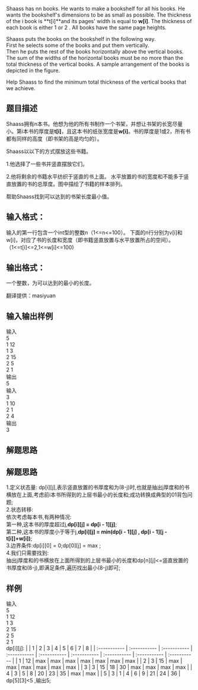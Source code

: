 Shaass has nn books. He wants to make a bookshelf for all his books. He wants the bookshelf's dimensions to be as small as possible. The thickness of the i book is **t[i]**and its pages' width is equal to **w[i]**. The thickness of each book is either 1 or 2 . All books have the same page heights.

Shaass puts the books on the bookshelf in the following way.   
First he selects some of the books and put them vertically.  
Then he puts the rest of the books horizontally above the vertical books. The sum of the widths of the horizontal books must be no more than the total thickness of the vertical books. A sample arrangement of the books is depicted in the figure.

Help Shaass to find the minimum total thickness of the vertical books that we  achieve.
## 题目描述
Shaass拥有n本书。他想为他的所有书制作一个书架，并想让书架的长宽尽量小。第i本书的厚度是**t[i]**，且这本书的纸张宽度是**w[i]**。书的厚度是1或2，所有书都有同样的高度（即书架的高是均匀的）。

Shaass以以下的方式摆放这些书籍。

1.他选择了一些书并竖直摆放它们。

2.他将剩余的书籍水平纺织于竖直的书上面。 水平放置的书的宽度和不能多于竖直放置的书的总厚度。图中描绘了书籍的样本排列。

帮助Shaass找到可以达到的书架长度最小值。

## 输入格式：
输入的第一行包含一个int型的整数n（1<=n<=100）。 下面的n行分别为v[i]和w[i]，对应了书的长度和宽度（即书籍竖直放置与水平放置所占的空间）。 （1<=t[i]<=2,1<=w[i]<=100)

## 输出格式：
一个整数，为可以达到的最小的长度。

翻译提供：masiyuan
## 输入输出样例
输入  
5  
1 12  
1 3  
2 15  
2 5  
2 1  
输出    
5  
输入   
3  
1 10  
2 1  
2 4  
输出   
3 

## 解题思路
## 解题思路
1.定义状态量: dp[i][j],表示竖直放置的书厚度和为(8-j)时,也就是抽出j厚度和的书横放在上面,考虑前i本书所得到的上层书最小的长度和;成功转换成典型的01背包问题;  
2.状态转移:    
依次考虑每本书,有两种情况:    
第一种,这本书的厚度超过j,**dp[i][j] = dp[i - 1][j]**;  
第二种,这本书的厚度小于等于j,**dp[i][j] = min(dp[i - 1][j] , dp[i - 1][j - t[i]]+w[i])**;   
3.边界条件:dp[i][0] = 0;dp[0][j] = max ;  
4.我们只需要找到:    
抽出j厚度和的书横放在上面所得到的上层书最小的长度和dp[n][j]<=竖直放置的书厚度和(8-j),即满足条件,遍历找出最小(8-j)即可; 
## 样例
输入  
5  
1 12  
1 3  
2 15  
2 5  
2 1  
dp[i][j]:
|  | 1 | 2 | 3 | 4 | 5 | 6 | 7 | 8 |
| :----------- | :----------- | :----------- | :----------- | :----------- | :----------- | :----------- | :----------- | :----------- |
| 1 | 12 | max | max | max | max | max | max | max |
| 2 | 3 | 15 | max | max | max | max | max | max |
| 3 | 3 | 15 | 18 | 30 | max | max | max | max |
| 4 | 3 | 5 | 8 | 20 | 23 | 35 | max | max |
| 5 | 3 | 1 | 4 | 6 | 9 | 21 | 24 | 36 |
dp[5][3]<5 ,输出5;
